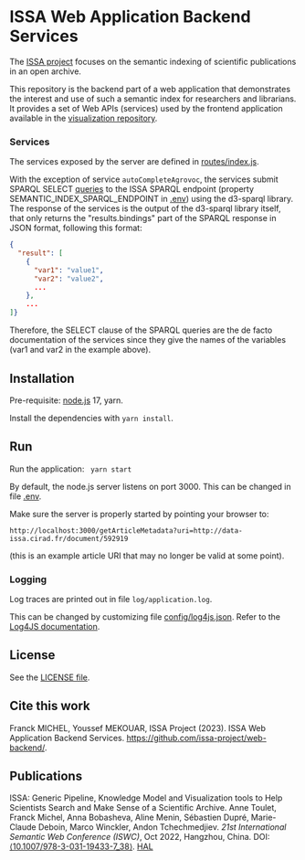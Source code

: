 # ISSA Web Application Backend Services

The [ISSA project](https://issa.cirad.fr/) focuses on the semantic indexing of scientific publications in an open archive.

This repository is the backend part of a web application that demonstrates the interest and use of such a semantic index for researchers and librarians.
It provides a set of Web APIs (services) used by the frontend application  available in the [visualization repository](https://github.com/issa-project/visualization).


### Services

The services exposed by the server are defined in [routes/index.js](routes/index.js).

With the exception of service `autoCompleteAgrovoc`, the services submit SPARQL SELECT [queries](queries) to the ISSA SPARQL endpoint (property SEMANTIC_INDEX_SPARQL_ENDPOINT in [.env](.env))
using the d3-sparql library.
The response of the services is the output of the d3-sparql library itself, that only returns the "results.bindings" part
of the SPARQL response in JSON format, following this format:

```json
{
  "result": [
    {
      "var1": "value1",
      "var2": "value2",
      ...
    }, 
    ...
]}
```

Therefore, the SELECT clause of the SPARQL queries are the de facto documentation of the services 
since they give the names of the variables (var1 and var2 in the example above).


## Installation

Pre-requisite: [node.js](https://nodejs.org/) 17, yarn.

Install the dependencies with `yarn install`.


## Run

Run the application: ` yarn start`

By default, the node.js server listens on port 3000. This can be changed in file [.env](.env).

Make sure the server is properly started by pointing your browser to:
```
http://localhost:3000/getArticleMetadata?uri=http://data-issa.cirad.fr/document/592919
```
(this is an example article URI that may no longer be valid at some point).


### Logging

Log traces are printed out in file `log/application.log`.

This can be changed by customizing file [config/log4js.json](config/log4js.json).
Refer to the [Log4JS documentation](https://stritti.github.io/log4js/).



## License

See the [LICENSE file](LICENSE).


## Cite this work

Franck MICHEL, Youssef MEKOUAR, ISSA Project (2023). ISSA Web Application Backend Services. https://github.com/issa-project/web-backend/.


## Publications

ISSA: Generic Pipeline, Knowledge Model and Visualization tools to Help Scientists Search and Make Sense of a Scientific Archive.
Anne Toulet, Franck Michel, Anna Bobasheva, Aline Menin, Sébastien Dupré, Marie-Claude Deboin, Marco Winckler, Andon Tchechmedjiev.
_21st International Semantic Web Conference (ISWC)_, Oct 2022, Hangzhou, China. DOI: [⟨10.1007/978-3-031-19433-7_38⟩](https://dx.doi.org/10.1007/978-3-031-19433-7_38). [HAL](https://hal.science/hal-03807744)
